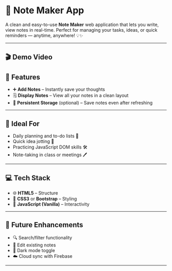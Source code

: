 

# 📝 Note Maker App

A clean and easy-to-use **Note Maker** web application that lets you write, view notes in real-time.
Perfect for managing your tasks, ideas, or quick reminders — anytime, anywhere! 💡✨

---

## 🎬 Demo Video



## 🎯 Features

* ➕ **Add Notes** – Instantly save your thoughts
* 🗒️ **Display Notes** – View all your notes in a clean layout
* 💾 **Persistent Storage** (optional) – Save notes even after refreshing

---

## 🧠 Ideal For

* Daily planning and to-do lists 📆
* Quick idea jotting 🧠
* Practicing JavaScript DOM skills 🛠️
* Note-taking in class or meetings 🖊️

---

## 💻 Tech Stack

* 🌐 **HTML5** – Structure
* 🎨 **CSS3** or **Bootstrap** – Styling
* 🧠 **JavaScript (Vanilla)** – Interactivity

---

## 🔮 Future Enhancements

* 🔍 Search/filter functionality
* 📝 Edit existing notes
* 🌙 Dark mode toggle
* ☁️ Cloud sync with Firebase

---
